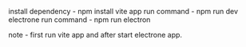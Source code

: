 install dependency - npm install
vite app run command - npm run dev
electrone run command - npm run electron


note - first run vite app and after start electrone app.
